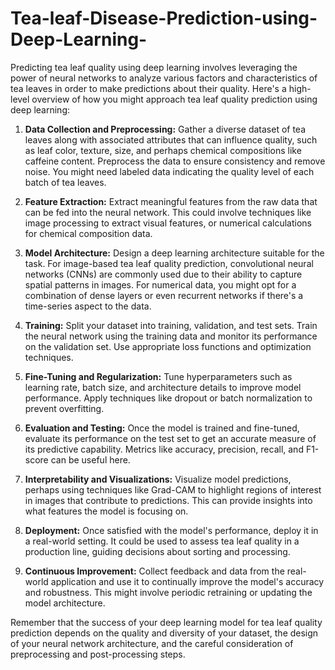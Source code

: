 # Tea-leaf-Disease-Prediction-using-Deep-Learning-

Predicting tea leaf quality using deep learning involves leveraging the power of neural networks to analyze various factors and characteristics of tea leaves in order to make predictions about their quality. Here's a high-level overview of how you might approach tea leaf quality prediction using deep learning:

1. **Data Collection and Preprocessing:**
   Gather a diverse dataset of tea leaves along with associated attributes that can influence quality, such as leaf color, texture, size, and perhaps chemical compositions like caffeine content. Preprocess the data to ensure consistency and remove noise. You might need labeled data indicating the quality level of each batch of tea leaves.

2. **Feature Extraction:**
   Extract meaningful features from the raw data that can be fed into the neural network. This could involve techniques like image processing to extract visual features, or numerical calculations for chemical composition data.

3. **Model Architecture:**
   Design a deep learning architecture suitable for the task. For image-based tea leaf quality prediction, convolutional neural networks (CNNs) are commonly used due to their ability to capture spatial patterns in images. For numerical data, you might opt for a combination of dense layers or even recurrent networks if there's a time-series aspect to the data.

4. **Training:**
   Split your dataset into training, validation, and test sets. Train the neural network using the training data and monitor its performance on the validation set. Use appropriate loss functions and optimization techniques.

5. **Fine-Tuning and Regularization:**
   Tune hyperparameters such as learning rate, batch size, and architecture details to improve model performance. Apply techniques like dropout or batch normalization to prevent overfitting.

6. **Evaluation and Testing:**
   Once the model is trained and fine-tuned, evaluate its performance on the test set to get an accurate measure of its predictive capability. Metrics like accuracy, precision, recall, and F1-score can be useful here.

7. **Interpretability and Visualizations:**
   Visualize model predictions, perhaps using techniques like Grad-CAM to highlight regions of interest in images that contribute to predictions. This can provide insights into what features the model is focusing on.

8. **Deployment:**
   Once satisfied with the model's performance, deploy it in a real-world setting. It could be used to assess tea leaf quality in a production line, guiding decisions about sorting and processing.

9. **Continuous Improvement:**
   Collect feedback and data from the real-world application and use it to continually improve the model's accuracy and robustness. This might involve periodic retraining or updating the model architecture.

Remember that the success of your deep learning model for tea leaf quality prediction depends on the quality and diversity of your dataset, the design of your neural network architecture, and the careful consideration of preprocessing and post-processing steps.
